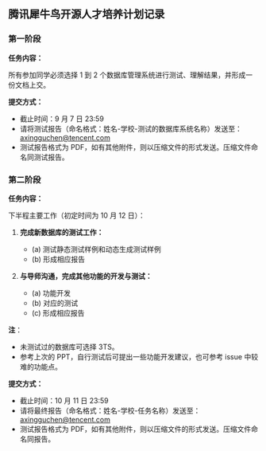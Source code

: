 ## 腾讯犀牛鸟开源人才培养计划记录

### 第一阶段

**任务内容：**

所有参加同学必须选择 1 到 2 个数据库管理系统进行测试、理解结果，并形成一份文档上交。

**提交方式：**

- 截止时间：9 月 7 日 23:59
- 请将测试报告（命名格式：姓名-学校-测试的数据库系统名称）发送至：axingguchen@tencent.com
- 测试报告格式为 PDF，如有其他附件，则以压缩文件的形式发送。压缩文件命名同测试报告。

### 第二阶段

**任务内容：**

下半程主要工作（初定时间为 10 月 12 日）：

1. **完成新数据库的测试工作：**
    - (a) 测试静态测试样例和动态生成测试样例
    - (b) 形成相应报告

2. **与导师沟通，完成其他功能的开发与测试：**
    - (a) 功能开发
    - (b) 对应的测试
    - (c) 形成相应报告

**注**：

- 未测试过的数据库可选择 3TS。
- 参考上次的 PPT，自行测试后可提出一些功能开发建议，也可参考 issue 中较难的功能点。

**提交方式：**

- 截止时间：10 月 11 日 23:59
- 请将最终报告（命名格式：姓名-学校-任务名称）发送至：axingguchen@tencent.com
- 测试报告格式为 PDF，如有其他附件，则以压缩文件的形式发送。压缩文件命名同报告。
